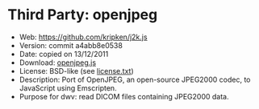 Third Party: openjpeg
=====================

* Web: https://github.com/kripken/j2k.js
* Version: commit a4abb8e0538
* Date: copied on 13/12/2011
* Download: [openjpeg.js](https://raw.github.com/kripken/j2k.js/master/openjpeg.js)
* License: BSD-like (see [license.txt](/ivmartel/dwv/blob/master/ext/openjpeg/license.txt))
* Description: Port of OpenJPEG, an open-source JPEG2000 codec, 
to JavaScript using Emscripten.
* Purpose for dwv: read DICOM files containing JPEG2000 data.
 